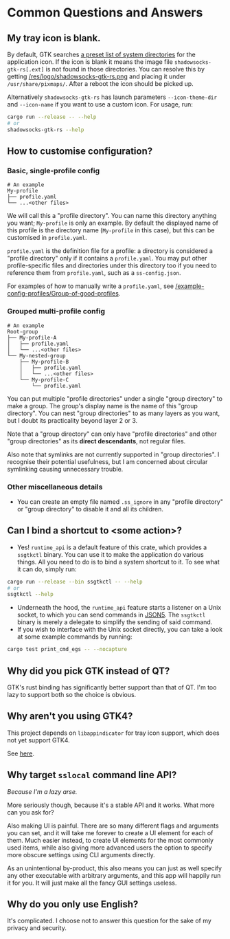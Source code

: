 # Common Questions and Answers

## My tray icon is blank.

By default, GTK searches [a preset list of system directories](https://askubuntu.com/a/43951/1020143) for the application icon. If the icon is blank it means the image file `shadowsocks-gtk-rs[.ext]` is not found in those directories. You can resolve this by getting [/res/logo/shadowsocks-gtk-rs.png](/res/logo/shadowsocks-gtk-rs.png) and placing it under `/usr/share/pixmaps/`. After a reboot the icon should be picked up.

Alternatively `shadowsocks-gtk-rs` has launch parameters `--icon-theme-dir` and `--icon-name` if you want to use a custom icon. For usage, run:
```sh
cargo run --release -- --help
# or
shadowsocks-gtk-rs --help
```

## How to customise configuration?

### Basic, single-profile config
```
# An example
My-profile
├── profile.yaml
└── ...<other files>
```
We will call this a "profile directory". You can name this directory anything you want; `My-profile` is only an example. By default the displayed name of this profile is the directory name (`My-profile` in this case), but this can be customised in `profile.yaml`.

`profile.yaml` is the definition file for a profile: a directory is considered a "profile directory" only if it contains a `profile.yaml`. You may put other profile-specific files and directories under this directory too if you need to reference them from `profile.yaml`, such as a `ss-config.json`.

For examples of how to manually write a `profile.yaml`, see [/example-config-profiles/Group-of-good-profiles](/example-config-profiles/Group-of-good-profiles).

### Grouped multi-profile config
```
# An example
Root-group
├── My-profile-A
│   ├── profile.yaml
│   └── ...<other files>
└── My-nested-group
    ├── My-profile-B
    │   ├── profile.yaml
    │   └── ...<other files>
    └── My-profile-C
        └── profile.yaml
```
You can put multiple "profile directories" under a single "group directory" to make a group. The group's display name is the name of this "group directory".
You can nest "group directories" to as many layers as you want, but I doubt its practicality beyond layer 2 or 3.

Note that a "group directory" can only have "profile directories" and other "group directories" as its **direct descendants**, not regular files.

Also note that symlinks are not currently supported in "group directories". I recognise their potential usefulness, but I am concerned about circular symlinking causing unnecessary trouble.

### Other miscellaneous details
 - You can create an empty file named `.ss_ignore` in any "profile directory" or "group directory" to disable it and all its children.

## Can I bind a shortcut to \<some action>?
 - Yes! `runtime_api` is a default feature of this crate, which provides a `ssgtkctl` binary. You can use it to make the application do various things. All you need to do is to bind a system shortcut to it. To see what it can do, simply run:
```sh
cargo run --release --bin ssgtkctl -- --help
# or
ssgtkctl --help
```
 - Underneath the hood, the `runtime_api` feature starts a listener on a Unix socket, to which you can send commands in [JSON5](https://json5.org/). The `ssgtkctl` binary is merely a delegate to simplify the sending of said command.
 - If you wish to interface with the Unix socket directly, you can take a look at some example commands by running:
```sh
cargo test print_cmd_egs -- --nocapture
```

## Why did you pick GTK instead of QT?
GTK's rust binding has significantly better support than that of QT. I'm too lazy to support both so the choice is obvious.

## Why aren't you using GTK4?
This project depends on `libappindicator` for tray icon support, which does not yet support GTK4.

See [here](https://github.com/AyatanaIndicators/libayatana-appindicator/issues/22).

## Why target `sslocal` command line API?
*Because I'm a lazy arse.*

More seriously though, because it's a stable API and it works. What more can you ask for?

Also making UI is painful. There are so many different flags and arguments you can set, and it will take me forever to create a UI element for each of them. Much easier instead, to create UI elements for the most commonly used items, while also giving more advanced users the option to specify more obscure settings using CLI arguments directly.

As an unintentional by-product, this also means you can just as well specify any other executable with arbitrary arguments, and this app will happily run it for you. It will just make all the fancy GUI settings useless.

## Why do you only use English?
It's complicated. I choose not to answer this question for the sake of my privacy and security.
